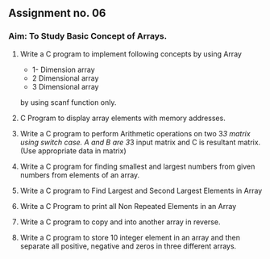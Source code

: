 ## Assignment no. 06

### Aim: To Study Basic Concept of Arrays.


1.  Write a C program to implement following concepts by using Array
    - 1- Dimension array
    - 2 Dimensional array
    - 3 Dimensional array
      
    by using scanf function only. 

2.  C Program to display array elements with memory  addresses.

3. Write a C program to perform Arithmetic operations on two 3*3 matrix using switch case.
	A and B are 3*3 input matrix and C is resultant matrix. (Use appropriate data in matrix)

4. Write a C program for finding smallest and largest numbers from given numbers from elements of an array. 

5. Write a C program to Find Largest and Second Largest Elements in Array

6. Write a C Program to print all Non Repeated Elements in an Array

7.  Write a C program to copy and into another array in reverse.

8. Write a C program to store 10 integer element in an array and then separate all positive, negative and zeros in three different arrays.
